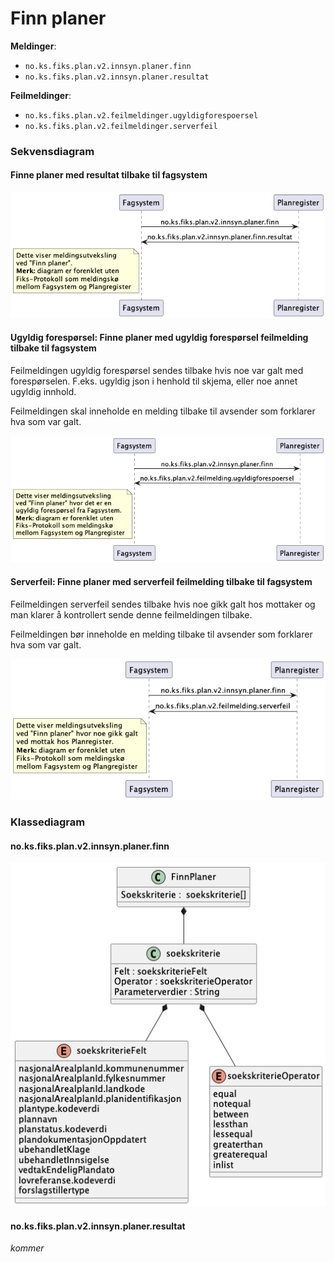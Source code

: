 # Finn planer

**Meldinger**: 
- `no.ks.fiks.plan.v2.innsyn.planer.finn`
- `no.ks.fiks.plan.v2.innsyn.planer.resultat`

**Feilmeldinger**:
- `no.ks.fiks.plan.v2.feilmeldinger.ugyldigforespoersel`
- `no.ks.fiks.plan.v2.feilmeldinger.serverfeil` 

### Sekvensdiagram

#### Finne planer med resultat tilbake til fagsystem

![sekvensdiagram](sekvensdiagram-meldingsutveksling.png)

#### Ugyldig forespørsel: Finne planer med ugyldig forespørsel feilmelding tilbake til fagsystem

Feilmeldingen ugyldig forespørsel sendes tilbake hvis noe var galt med forespørselen. 
F.eks. ugyldig json i henhold til skjema, eller noe annet ugyldig innhold.

Feilmeldingen skal inneholde en melding tilbake til avsender som forklarer hva som var galt.

![sekvensdiagram](sekvensdiagram-ugyldigforespoersel.png)

#### Serverfeil: Finne planer med serverfeil feilmelding tilbake til fagsystem

Feilmeldingen serverfeil sendes tilbake hvis noe gikk galt hos mottaker og man klarer å kontrollert sende denne feilmeldingen tilbake.

Feilmeldingen bør inneholde en melding tilbake til avsender som forklarer hva som var galt.


![sekvensdiagram](sekvensdiagram-serverfeil.png)

### Klassediagram
#### no.ks.fiks.plan.v2.innsyn.planer.finn

![inn-melding](inn-melding.png)

#### no.ks.fiks.plan.v2.innsyn.planer.resultat

*kommer*